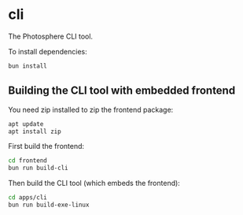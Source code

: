 # cli

The Photosphere CLI tool.

To install dependencies:

```bash
bun install
```

## Building the CLI tool with embedded frontend

You need zip installed to zip the frontend package:

```bash
apt update 
apt install zip
```

First build the frontend:

```bash
cd frontend
bun run build-cli
```

Then build the CLI tool (which embeds the frontend):

```bash
cd apps/cli
bun run build-exe-linux
```

